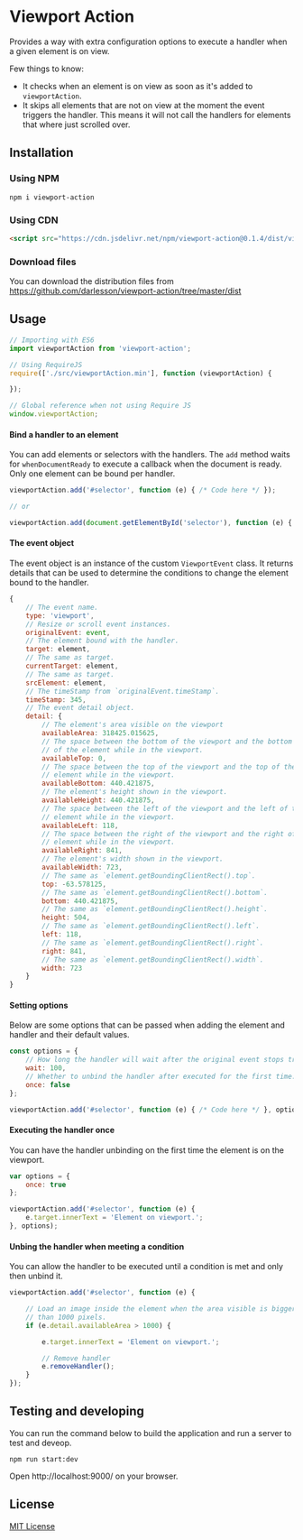# Viewport Action

Provides a way with extra configuration options to execute a handler when a given element is on view.

Few things to know:

* It checks when an element is on view as soon as it's added to `viewportAction`.
* It skips all elements that are not on view at the moment the event triggers the handler.
This means it will not call the handlers for elements that where just scrolled over.

## Installation

### Using NPM

```shell
npm i viewport-action
```

### Using CDN

```html
<script src="https://cdn.jsdelivr.net/npm/viewport-action@0.1.4/dist/viewportAction.min.js"></script>
```

### Download files

You can download the distribution files from https://github.com/darlesson/viewport-action/tree/master/dist

## Usage

```javascript
// Importing with ES6
import viewportAction from 'viewport-action';
```

```javascript
// Using RequireJS
require(['./src/viewportAction.min'], function (viewportAction) {

});
```

```javascript
// Global reference when not using Require JS
window.viewportAction;
```

#### Bind a handler to an element

You can add elements or selectors with the handlers. The `add` method waits for `whenDocumentReady`
to execute a callback when the document is ready. Only one element can be bound per handler.

```javascript
viewportAction.add('#selector', function (e) { /* Code here */ });

// or

viewportAction.add(document.getElementById('selector'), function (e) { /* Code here */ });
```

#### The event object

The event object is an instance of the custom `ViewportEvent` class. It returns details that can be used to
determine the conditions to change the element bound to the handler.

```javascript
{
    // The event name.
    type: 'viewport',
    // Resize or scroll event instances.
    originalEvent: event,
    // The element bound with the handler.
    target: element,
    // The same as target.
    currentTarget: element,
    // The same as target.
    srcElement: element,
    // The timeStamp from `originalEvent.timeStamp`.
    timeStamp: 345,
    // The event detail object.
    detail: {
        // The element's area visible on the viewport
        availableArea: 318425.015625,
        // The space between the bottom of the viewport and the bottom
        // of the element while in the viewport.
        availableTop: 0,
        // The space between the top of the viewport and the top of the
        // element while in the viewport.
        availableBottom: 440.421875,
        // The element's height shown in the viewport.
        availableHeight: 440.421875,
        // The space between the left of the viewport and the left of the
        // element while in the viewport.
        availableLeft: 118,
        // The space between the right of the viewport and the right of the
        // element while in the viewport.
        availableRight: 841,
        // The element's width shown in the viewport.
        availableWidth: 723,
        // The same as `element.getBoundingClientRect().top`.
        top: -63.578125,
        // The same as `element.getBoundingClientRect().bottom`.
        bottom: 440.421875,
        // The same as `element.getBoundingClientRect().height`.
        height: 504,
        // The same as `element.getBoundingClientRect().left`.
        left: 118,
        // The same as `element.getBoundingClientRect().right`.
        right: 841,
        // The same as `element.getBoundingClientRect().width`.
        width: 723
    }
}
```

#### Setting options

Below are some options that can be passed when adding the element and handler and their default values.

```javascript
const options = {
    // How long the handler will wait after the original event stops triggering.
    wait: 100,
    // Whether to unbind the handler after executed for the first time.
    once: false
};

viewportAction.add('#selector', function (e) { /* Code here */ }, options);
```

#### Executing the handler once

You can have the handler unbinding on the first time the element is on the viewport.

```javascript
var options = {
    once: true
};

viewportAction.add('#selector', function (e) {
    e.target.innerText = 'Element on viewport.';
}, options);
```

#### Unbing the handler when meeting a condition

You can allow the handler to be executed until a condition is met and only then unbind it.

```javascript
viewportAction.add('#selector', function (e) {

    // Load an image inside the element when the area visible is bigger
    // than 1000 pixels.
    if (e.detail.availableArea > 1000) {

        e.target.innerText = 'Element on viewport.';

        // Remove handler
        e.removeHandler();
    }
});
```

## Testing and developing

You can run the command below to build the application and run a server to test and deveop.

```
npm run start:dev
```

Open http://localhost:9000/ on your browser.

## License

[MIT License](https://github.com/darlesson/viewport-action/blob/master/LICENSE)